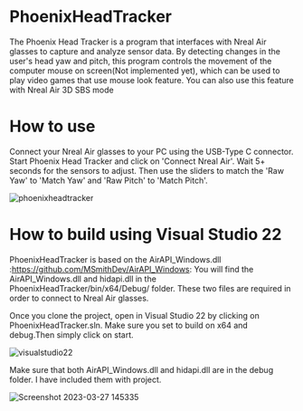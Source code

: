 # PhoenixHeadTracker
The Phoenix Head Tracker is a program that interfaces with Nreal Air glasses to capture and analyze sensor data. By detecting changes in the user's head yaw and pitch, this program controls the movement of the computer mouse on screen(Not implemented yet), which can be used to play video games that use mouse look feature. You can also use this feature with Nreal Air 3D SBS mode


# How to use
Connect your Nreal Air glasses to your PC using the USB-Type C connector. Start Phoenix Head Tracker and click on 'Connect Nreal Air'. Wait 5+ seconds for the sensors to adjust. Then use the sliders to match the 'Raw Yaw' to 'Match Yaw' and 'Raw Pitch' to 'Match Pitch'. 

![phoenixheadtracker](https://user-images.githubusercontent.com/129109589/228048186-b8acbd7c-5d1a-4be6-b215-1a3ed18b1120.png)

# How to build using Visual Studio 22
PhoenixHeadTracker is based on the AirAPI_Windows.dll :https://github.com/MSmithDev/AirAPI_Windows: You will find the AirAPI_Windows.dll and hidapi.dll in the PhoenixHeadTracker/bin/x64/Debug/ folder. These two files are required in order to connect to Nreal Air glasses.



Once you clone the project, open in Visual Studio 22 by clicking on PhoenixHeadTracker.sln. Make sure you set to build on x64 and debug.Then simply click on start.

![visualstudio22](https://user-images.githubusercontent.com/129109589/228050319-965458a1-af36-466a-8aa7-c45364bc91dd.png)


Make sure that both AirAPI_Windows.dll and hidapi.dll are in the debug folder. I have included them with project.

![Screenshot 2023-03-27 145335](https://user-images.githubusercontent.com/129109589/228051761-b6afc531-5881-4ea3-b935-c2c07860951e.png)

